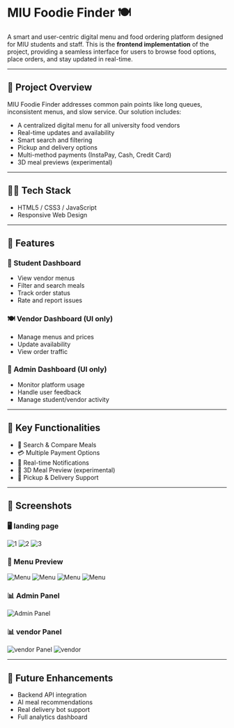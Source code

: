 # MIU Foodie Finder 🍽️

A smart and user-centric digital menu and food ordering platform designed for MIU students and staff. This is the **frontend implementation** of the project, providing a seamless interface for users to browse food options, place orders, and stay updated in real-time.

---

## 🚀 Project Overview

MIU Foodie Finder addresses common pain points like long queues, inconsistent menus, and slow service. Our solution includes:

- A centralized digital menu for all university food vendors
- Real-time updates and availability
- Smart search and filtering
- Pickup and delivery options
- Multi-method payments (InstaPay, Cash, Credit Card)
- 3D meal previews (experimental)

---

## 🧑‍💻 Tech Stack

- HTML5 / CSS3 / JavaScript
- Responsive Web Design
---

## 📂 Features

### 🎯 Student Dashboard
- View vendor menus
- Filter and search meals
- Track order status
- Rate and report issues

### 🍽️ Vendor Dashboard (UI only)
- Manage menus and prices
- Update availability
- View order traffic

### 🧠 Admin Dashboard (UI only)
- Monitor platform usage
- Handle user feedback
- Manage student/vendor activity

---

## 🛒 Key Functionalities

- 🔎 Search & Compare Meals
- 💳 Multiple Payment Options
- 🔔 Real-time Notifications
- 🍱 3D Meal Preview (experimental)
- 🚚 Pickup & Delivery Support

---

## 📸 Screenshots

### 🖥️ landing page 

![1](images/1.png)
![2](images/2.png)
![3](images/3.png)

### 📱 Menu Preview
![Menu](images/Menu1.png)
![Menu](images/Menu2.png)
![Menu](images/Menu3.png)
![Menu](images/Menu4.png)

### 📊 Admin Panel

![Admin Panel](images/Admin.png)
### 📊 vendor Panel

![vendor Panel](images/vendor.png)
![vendor](images/vendor2.png)

---

## 🔮 Future Enhancements

- Backend API integration
- AI meal recommendations
- Real delivery bot support
- Full analytics dashboard



